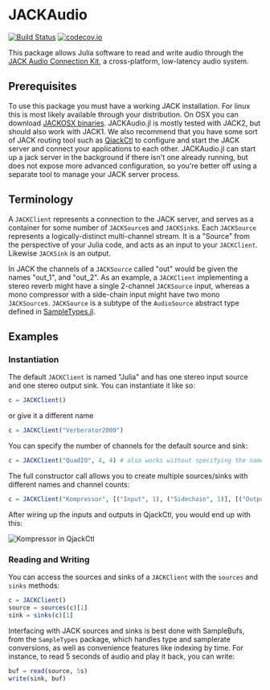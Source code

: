 # JACKAudio

[![Build Status](https://travis-ci.org/JuliaAudio/JACKAudio.jl.svg?branch=master)](https://travis-ci.org/JuliaAudio/JACKAudio.jl)
[![codecov.io](https://codecov.io/github/JuliaAudio/JACKAudio.jl/coverage.svg?branch=master)](https://codecov.io/github/JuliaAudio/JACKAudio.jl?branch=master)

This package allows Julia software to read and write audio through the [JACK Audio Connection Kit](http://www.jackaudio.org/), a cross-platform, low-latency audio system.

## Prerequisites

To use this package you must have a working JACK installation. For linux this is most likely available through your distribution. On OSX you can download [JACKOSX binaries](http://jackaudio.org/downloads/). JACKAudio.jl is mostly tested with JACK2, but should also work with JACK1. We also recommend that you have some sort of JACK routing tool such as [QjackCtl](http://qjackctl.sourceforge.net/) to configure and start the JACK server and connect your applications to each other. JACKAudio.jl can start up a jack server in the background if there isn't one already running, but does not expose more advanced configuration, so you're better off using a separate tool to manage your JACK server process.

## Terminology

A `JACKClient` represents a connection to the JACK server, and serves as a container for some number of `JACKSource`s and `JACKSink`s. Each `JACKSource` represents a logically-distinct multi-channel stream. It is a "Source" from the perspective of your Julia code, and acts as an input to your `JACKClient`. Likewise `JACKSink` is an output.

In JACK the channels of a `JACKSource` called "out" would be given the names "out_1", and "out_2". As an example, a `JACKClient` implementing a stereo reverb might have a single 2-channel `JACKSource` input, whereas a mono compressor with a side-chain input might have two mono `JACKSource`s. `JACKSource` is a subtype of the `AudioSource` abstract type defined in [SampleTypes.jl](https://github.com/JuliaAudio/SampleTypes.jl).

## Examples

### Instantiation

The default `JACKClient` is named "Julia" and has one stereo input source and one stereo output sink. You can instantiate it like so:

```julia
c = JACKClient()
```

or give it a different name

```julia
c = JACKClient("Verberator2000")
```

You can specify the number of channels for the default source and sink:

```julia
c = JACKClient("QuadIO", 4, 4) # also works without specifying the name
```

The full constructor call allows you to create multiple sources/sinks with different names and channel counts:

```julia
c = JACKClient("Kompressor", [("Input", 1), ("Sidechain", 1)], [("Output", 1)])
```

After wiring up the inputs and outputs in QjackCtl, you would end up with this:

![Kompressor in QjackCtl](http://juliaaudio.github.io/JACKAudio.jl/img/qjackctl-kompressor.png)

### Reading and Writing

You can access the sources and sinks of a `JACKClient` with the `sources` and `sinks` methods:

```julia
c = JACKClient()
source = sources(c)[1]
sink = sinks(c)[1]
```

Interfacing with JACK sources and sinks is best done with SampleBufs, from the `SampleTypes` package, which handles type and samplerate conversions, as well as convenience features like indexing by time. For instance, to read 5 seconds of audio and play it back, you can write:

```julia
buf = read(source, 5s)
write(sink, buf)
```
